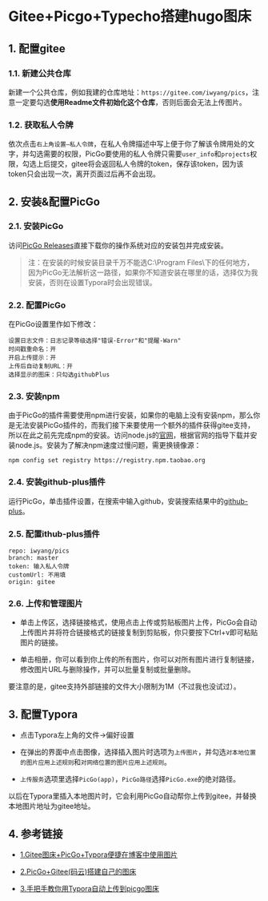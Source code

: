 # Gitee+Picgo+Typecho搭建hugo图床


## 1. 配置gitee

### 1.1. 新建公共仓库

新建一个公共仓库，例如我建的仓库地址：`https://gitee.com/iwyang/pics`，注意一定要勾选**使用Readme文件初始化这个仓库**，否则后面会无法上传图片。

### 1.2. 获取私人令牌

依次点击`右上角设置—私人令牌`，在私人令牌描述中写上便于你了解该令牌用处的文字，并勾选需要的权限，PicGo要使用的私人令牌只需要`user_info`和`projects`权限，勾选上后提交，gitee将会返回私人令牌的token，保存该token，因为该token只会出现一次，离开页面过后再不会出现。

## 2. 安装&配置PicGo

### 2.1. 安装PicGo

访问[PicGo Releases](https://github.com/Molunerfinn/PicGo/releases)直接下载你的操作系统对应的安装包并完成安装。

> 注：在安装的时候安装目录千万不能选C:\Program Files\下的任何地方，因为PicGo无法解析这一路径，如果你不知道安装在哪里的话，选择仅为我安装，否则在设置Typora时会出现错误。

### 2.2. 配置PicGo

在PicGo设置里作如下修改：

```
设置日志文件：日志记录等级选择"错误-Error"和"提醒-Warn"
时间戳重命名：开
开启上传提示：开
上传后自动复制URL：开
选择显示的图床：只勾选githubPlus
```

### 2.3. 安装npm

由于PicGo的插件需要使用npm进行安装，如果你的电脑上没有安装npm，那么你是无法安装PicGo插件的，而我们接下来要使用一个额外的插件获得gitee支持，所以在此之前先完成npm的安装。访问node.js的[官网](https://nodejs.org/en/)，根据官网的指导下载并安装node.js。安装为了解决npm速度过慢问题，需更换镜像源：

```
npm config set registry https://registry.npm.taobao.org
```

### 2.4. 安装github-plus插件

运行PicGo，单击插件设置，在搜索中输入github，安装搜索结果中的[github-plus](https://github.com/zWingz/picgo-plugin-github-plus)。

### 2.5. 配置ithub-plus插件

```
repo: iwyang/pics
branch: master
token: 输入私人令牌
customUrl: 不用填
origin: gitee   
```

### 2.6. 上传和管理图片

+ 单击上传区，选择链接格式，使用点击上传或剪贴板图片上传，PicGo会自动上传图片并将符合链接格式的链接复制到剪贴板，你只要按下Ctrl+v即可粘贴图片的链接。

+ 单击相册，你可以看到你上传的所有图片，你可以对所有图片进行复制链接，修改图片URL与删除操作，并可以批量复制或批量删除。

要注意的是，gitee支持外部链接的文件大小限制为1M（不过我也没试过）。

## 3. 配置Typora

+ 点击Typora左上角的文件->偏好设置

+ 在弹出的界面中点击图像，选择插入图片时选项为`上传图片`，并勾选`对本地位置的图片应用上述规则`和`对网络位置的图片应用上述规则`。
+ `上传服务`选项里选择`PicGo(app)`，`PicGo路径`选择`PicGo.exe`的绝对路径。

以后在Typora里插入本地图片时，它会利用PicGo自动帮你上传到gitee，并替换本地图片地址为gitee地址。

## 4. 参考链接

+ [1.Gitee图床+PicGo+Typora便捷在博客中使用图片 ](https://www.cnblogs.com/focksor/p/12402471.html)

+ [2.PicGo+Gitee(码云)搭建自己的图床](https://www.jianshu.com/p/fad1dacbf535)

+ [3.手把手教你用Typora自动上传到picgo图床](https://blog.csdn.net/disILLL/article/details/104944710)


